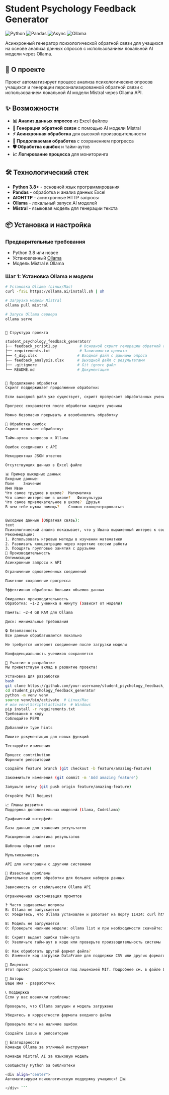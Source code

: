 # Student Psychology Feedback Generator

![Python](https://img.shields.io/badge/Python-3.8+-blue.svg)
![Pandas](https://img.shields.io/badge/Pandas-Data%20Analysis-green.svg)
![Async](https://img.shields.io/badge/Async-AIOHTTP-orange.svg)
![Ollama](https://img.shields.io/badge/Ollama-Local%20AI-purple.svg)

Асинхронный генератор психологической обратной связи для учащихся на основе анализа данных опросов с использованием локальной AI модели через Ollama.

## 🎯 О проекте

Проект автоматизирует процесс анализа психологических опросов учащихся и генерации персонализированной обратной связи с использованием локальной AI модели Mistral через Ollama API.

## ✨ Возможности

- **📊 Анализ данных опросов** из Excel файлов
- **🤖 Генерация обратной связи** с помощью AI модели Mistral
- **⚡ Асинхронная обработка** для высокой производительности
- **💾 Продолжаемая обработка** с сохранением прогресса
- **🛡️ Обработка ошибок** и тайм-аутов
- **📈 Логирование процесса** для мониторинга

## 🛠 Технологический стек

- **Python 3.8+** - основной язык программирования
- **Pandas** - обработка и анализ данных Excel
- **AIOHTTP** - асинхронные HTTP запросы
- **Ollama** - локальный запуск AI моделей
- **Mistral** - языковая модель для генерации текста

## 📦 Установка и настройка

### Предварительные требования

- Python 3.8 или новее
- Установленный [Ollama](https://ollama.ai/)
- Модель Mistral в Ollama

### Шаг 1: Установка Ollama и модели

```bash
# Установка Ollama (Linux/Mac)
curl -fsSL https://ollama.ai/install.sh | sh

# Загрузка модели Mistral
ollama pull mistral

# Запуск Ollama сервера
ollama serve


📁 Структура проекта

student_psychology_feedback_generator/
├── feedback_script1.py          # Основной скрипт генерации обратной связи
├── requirements.txt             # Зависимости проекта
├── 4_dig.xlsx                  # Входной файл с данными опроса
├── feedback_analysis.xlsx      # Выходной файл с результатами
├── .gitignore                  # Git ignore файл
└── README.md                   # Документация


🔄 Продолжение обработки
Скрипт поддерживает продолжение обработки:

Если выходной файл уже существует, скрипт пропускает обработанных учеников

Прогресс сохраняется после обработки каждого ученика

Можно безопасно прерывать и возобновлять обработку

🐛 Обработка ошибок
Скрипт включает обработку:

Тайм-аутов запросов к Ollama

Ошибок соединения с API

Некорректных JSON ответов

Отсутствующих данных в Excel файле

📊 Пример выходных данных
Входные данные:
Поле	Значение
Имя	Иван
Что самое трудное в школе?	Математика
Что самое интересное в школе?	Физкультура
Что самое привлекательное в школе?	Друзья
В чем тебе нужна помощь?	Сложно сконцентрироваться


Выходные данные (Обратная связь):
text
Психологический анализ показывает, что у Ивана выраженный интерес к социальным аспектам школы...
Рекомендации:
1. Использовать игровые методы в изучении математики
2. Развивать концентрацию через короткие сессии работы
3. Поощрять групповые занятия с друзьями
🚀 Производительность
Оптимизации
Асинхронные запросы к API

Ограничение одновременных соединений

Пакетное сохранение прогресса

Эффективная обработка больших объемов данных

Ожидаемая производительность
Обработка: ~1-2 ученика в минуту (зависит от модели)

Память: ~2-4 GB RAM для Ollama

Диск: минимальные требования

🔒 Безопасность
Все данные обрабатываются локально

Не требуется интернет соединение после загрузки модели

Конфиденциальность учеников сохраняется

🤝 Участие в разработке
Мы приветствуем вклад в развитие проекта!

Установка для разработки
bash
git clone https://github.com/your-username/student_psychology_feedback_generator.git
cd student_psychology_feedback_generator
python -m venv venv
source venv/bin/activate  # Linux/Mac
# или venv\Scripts\activate  # Windows
pip install -r requirements.txt
Требования к коду
Соблюдайте PEP8

Добавляйте type hints

Пишите документацию для новых функций

Тестируйте изменения

Процесс contribution
Форкните репозиторий

Создайте feature branch (git checkout -b feature/amazing-feature)

Закоммитьте изменения (git commit -m 'Add amazing feature')

Запушьте ветку (git push origin feature/amazing-feature)

Откройте Pull Request

📈 Планы развития
Поддержка дополнительных моделей (Llama, CodeLlama)

Графический интерфейс

База данных для хранения результатов

Расширенная аналитика результатов

Шаблоны обратной связи

Мультиязычность

API для интеграции с другими системами

🐛 Известные проблемы
Длительное время обработки для больших наборов данных

Зависимость от стабильности Ollama API

Ограниченная кастомизация промптов

❓ Часто задаваемые вопросы
В: Ollama не запускается
О: Убедитесь, что Ollama установлен и работает на порту 11434: curl http://127.0.0.1:11434/api/tags

В: Модель не загружается
О: Проверьте наличие модели: ollama list и при необходимости скачайте: ollama pull mistral

В: Скрипт выдает ошибки тайм-аута
О: Увеличьте тайм-аут в коде или проверьте производительность системы

В: Как обработать другой формат файла?
О: Измените код загрузки DataFrame для поддержки CSV или других форматов

📄 Лицензия
Этот проект распространяется под лицензией MIT. Подробнее см. в файле LICENSE.

👥 Авторы
Ваше Имя - разработчик

📞 Поддержка
Если у вас возникли проблемы:

Проверьте, что Ollama запущен и модель загружена

Убедитесь в корректности формата входного файла

Проверьте логи на наличие ошибок

Создайте issue в репозитории

🙏 Благодарности
Команде Ollama за отличный инструмент

Команде Mistral AI за языковую модель

Сообществу Python за библиотеки

<div align="center">
Автоматизируем психологическую поддержку учащихся! 🧠📊

</div> ```
